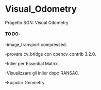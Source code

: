 # Visual_Odometry
Progetto SGN: Visual Odometry

#### TO DO: 
-image_transport compressed.

-provare cv_bridge con opencv_contrib 3.2.0.

-Inlier per Essential Matrix.

-Visualizzare gli inlier dopo RANSAC.

-Epipolar Geometry.

